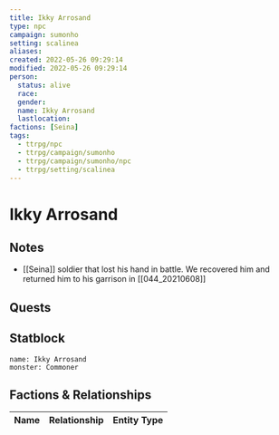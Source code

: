 ```yaml
---
title: Ikky Arrosand
type: npc
campaign: sumonho
setting: scalinea
aliases: 
created: 2022-05-26 09:29:14
modified: 2022-05-26 09:29:14
person:
  status: alive
  race: 
  gender: 
  name: Ikky Arrosand
  lastlocation: 
factions: [Seina]
tags:
  - ttrpg/npc
  - ttrpg/campaign/sumonho
  - ttrpg/campaign/sumonho/npc
  - ttrpg/setting/scalinea
---
```


# Ikky Arrosand

## Notes

- [[Seina]] soldier that lost his hand in battle. We recovered him and returned him to his garrison in [[044_20210608]]

## Quests


## Statblock

```statblock
name: Ikky Arrosand
monster: Commoner
```


## Factions & Relationships
| Name | Relationship | Entity Type |
| ---- |:------------:| ----------- |



